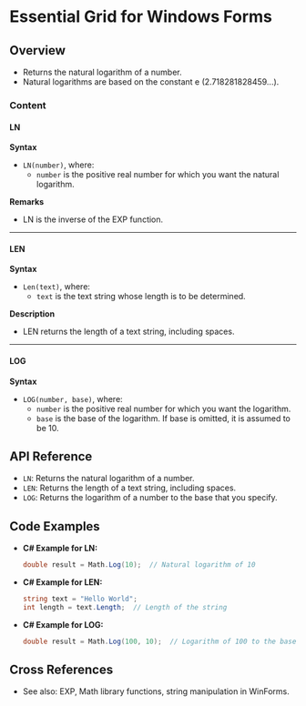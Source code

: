 <!--
source: image
domain: syncfusion-sdk
task: pdf-ocr-to-markdown
language: en (keep original; do not translate)
source_filename: page_310.jpeg
document_name: grid
page_number: 310
page_id: grid#page_310
product: Syncfusion Winforms
version: 11.4.0.26
timestamp: 2025-08-09T06:08:21Z
fidelity: lossless
-->

# Essential Grid for Windows Forms

## Overview
- Returns the natural logarithm of a number.
- Natural logarithms are based on the constant e (2.718281828459...).

### Content

#### LN
**Syntax**
- `LN(number)`, where:
  - `number` is the positive real number for which you want the natural logarithm.

**Remarks**
- LN is the inverse of the EXP function.

---

#### LEN
**Syntax**
- `Len(text)`, where:
  - `text` is the text string whose length is to be determined.

**Description**
- LEN returns the length of a text string, including spaces.

---

#### LOG
**Syntax**
- `LOG(number, base)`, where:
  - `number` is the positive real number for which you want the logarithm.
  - `base` is the base of the logarithm. If base is omitted, it is assumed to be 10.

## API Reference
- `LN`: Returns the natural logarithm of a number.
- `LEN`: Returns the length of a text string, including spaces.
- `LOG`: Returns the logarithm of a number to the base that you specify.

## Code Examples
- **C# Example for LN:**
  ```csharp
  double result = Math.Log(10);  // Natural logarithm of 10
  ```

- **C# Example for LEN:**
  ```csharp
  string text = "Hello World";
  int length = text.Length;  // Length of the string
  ```

- **C# Example for LOG:**
  ```csharp
  double result = Math.Log(100, 10);  // Logarithm of 100 to the base 10
  ```

## Cross References
- See also: EXP, Math library functions, string manipulation in WinForms.

<!-- tags: [logarithm, exp, len, string length, windows forms, syncfusion] keywords: [natural logarithm, base logarithm, string length, text, mathematics, ln, exp, log] -->